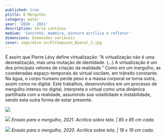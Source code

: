 ```yaml
---
published: true
ptitle: O Mergulho
category: water
year: '2020 - 2021'
description: Série contínua
medium: 'Concreto, madeira, pintura acrílica e refletor'
dimensions: Dimensões variáveis
cover: imgs/dive-in/ElChapuzon_Bienal_3.jpg
---
```

É assim que Pierre Lévy define virtualização: “A virtualização não é uma desrealização, mas uma mutação de identidade. (...) A virtualização é um dos principais vetores de criação da realidade.” Como em um mergulho, as coordenadas espaço-temporais do virtual oscilam, em trânsito constante. Na água, o corpo humano perde peso e a massa corporal se torna outra, assim como no digital. Este trabalhos, desenvolvidos em um processo de mergulho intenso no digital, interpreta o virtual como uma dinâmica partilhada com a realidade, assumindo sua volatilidade e instabilidade, sendo esta outra forma de estar presente.

![]({{site.baseurl}}/imgs/dive-in/ensaio-mergulho85x85_2.jpg)

![]({{site.baseurl}}/imgs/dive-in/ensaio-mergulho85x85_3.jpg)
_Ensaio para o mergulho, 2021. Acrílica sobre tela. | 85 x 85 cm cada._

![]({{site.baseurl}}/imgs/dive-in/ensaioparamergulho_19x19.jpg)
_Ensaio para o mergulho, 2020. Acrílica sobre tela. | 19 x 19 cm cada._
